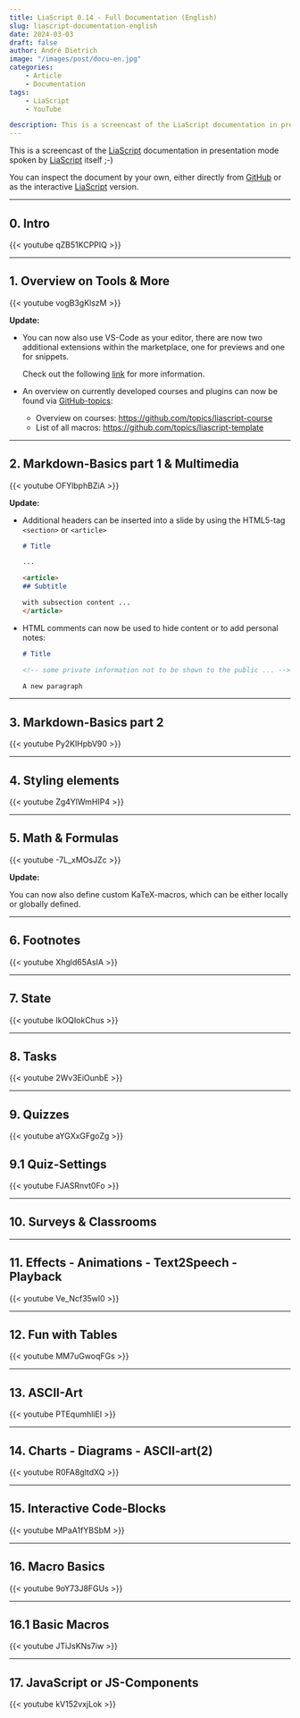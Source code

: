 ```yaml
---
title: LiaScript 0.14 - Full Documentation (English)
slug: liascript-documentation-english
date: 2024-03-03
draft: false
author: André Dietrich
image: "/images/post/docu-en.jpg"
categories:
    - Article
    - Documentation
tags:
    - LiaScript
    - YouTube

description: This is a screencast of the LiaScript documentation in presentation mode spoken by LiaScript itself ;-)
---
```


This is a screencast of the [LiaScript](https://LiaScript.github.io) documentation in presentation mode spoken by [LiaScript](https://LiaScript.github.io) itself ;-)

You can inspect the document by your own, either directly from [GitHub](https://github.com/liaScript/docs) or as the interactive [LiaScript](https://liascript.github.io/course/?https://raw.githubusercontent.com/liaScript/docs/master/README.md) version.

---

## 0. Intro

{{< youtube qZB51KCPPIQ >}}

---

## 1. Overview on Tools & More

{{< youtube vogB3gKlszM >}}

__Update:__

* You can now also use VS-Code as your editor, there are now two additional extensions within the marketplace, one for previews and one for snippets.

  Check out the following [link](/blog/install-visual-studio-code-with-liascript) for more information.

* An overview on currently developed courses and plugins can now be found via [GitHub-topics](https://github.com/topics):

  - Overview on courses: https://github.com/topics/liascript-course
  - List of all macros: https://github.com/topics/liascript-template


---
## 2. Markdown-Basics part 1 & Multimedia

{{< youtube OFYlbphBZiA >}}

__Update:__

* Additional headers can be inserted into a slide by using the HTML5-tag `<section>` or `<article>`

  ``` markdown
  # Title

  ...

  <article>
  ## Subtitle

  with subsection content ...
  </article>
  ```

* HTML comments can now be used to hide content or to add personal notes:

  ``` markdown
  # Title

  <!-- some private information not to be shown to the public ... -->

  A new paragraph
  ```

---

## 3. Markdown-Basics part 2

{{< youtube Py2KlHpbV90 >}}

---

## 4. Styling elements

{{< youtube Zg4YlWmHIP4 >}}

---

## 5. Math & Formulas

{{< youtube -7L_xMOsJZc >}}

__Update:__

You can now also define custom KaTeX-macros, which can be either locally or globally defined.

---

## 6. Footnotes

{{< youtube Xhgld65AsIA >}}

---

## 7. State

{{< youtube IkOQIokChus >}}

---

## 8. Tasks

{{< youtube 2Wv3EiOunbE >}}

---

## 9. Quizzes

{{< youtube aYGXxGFgoZg >}}

## 9.1 Quiz-Settings

{{< youtube FJASRnvt0Fo >}}

---

## 10. Surveys & Classrooms


---

## 11. Effects - Animations - Text2Speech - Playback

{{< youtube Ve_Ncf35wl0 >}}

---

## 12. Fun with Tables

{{< youtube MM7uGwoqFGs >}}

---

## 13. ASCII-Art

{{< youtube PTEqumhliEI >}}

---

## 14. Charts - Diagrams - ASCII-art(2)

{{< youtube R0FA8gltdXQ >}}

---

## 15. Interactive Code-Blocks

{{< youtube MPaA1fYBSbM >}}

---

## 16. Macro Basics

{{< youtube 9oY73J8FGUs >}}

---

## 16.1 Basic Macros
    
{{< youtube JTiJsKNs7iw >}}

---

## 17. JavaScript or JS-Components

{{< youtube kV152vxjLok >}}